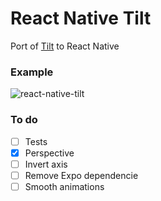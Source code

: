 # React Native Tilt

Port of [Tilt](https://github.com/f-hmns/Tilt) to React Native

### Example

![react-native-tilt](https://raw.githubusercontent.com/psicotropicos/react-native-tilt/master/gif/react-native-til.gif)

### To do

- [ ] Tests
- [x] Perspective
- [ ] Invert axis
- [ ] Remove Expo dependencie
- [ ] Smooth animations
